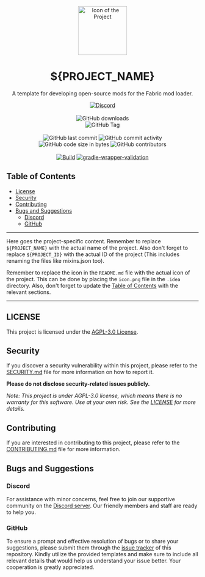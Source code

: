 <p align="center">
    <img height="128" src=".idea/icon.png" alt="Icon of the Project">
</p>

<h1 align="center">${PROJECT_NAME}</h1>

<p align="center">A template for developing open-source mods for the Fabric mod loader.</p>

<div align="center">
    <a href="https://lyzev.github.io/discord"><img src="https://img.shields.io/discord/610120595765723137?logo=discord" alt="Discord"/></a>
    <br><br>
    <img src="https://img.shields.io/github/downloads/Lyzev/${PROJECT_NAME}/total" alt="GitHub downloads"/>
    <br>
    <img alt="GitHub Tag" src="https://img.shields.io/github/v/tag/Lyzev/${PROJECT_NAME}?include_prereleases&sort=date&color=orange">
    <br><br>
    <img src="https://img.shields.io/github/last-commit/Lyzev/${PROJECT_NAME}" alt="GitHub last commit"/>
    <img src="https://img.shields.io/github/commit-activity/w/Lyzev/${PROJECT_NAME}" alt="GitHub commit activity"/>
    <br>
    <img src="https://img.shields.io/github/languages/code-size/Lyzev/${PROJECT_NAME}" alt="GitHub code size in bytes"/>
    <img src="https://img.shields.io/github/contributors/Lyzev/${PROJECT_NAME}" alt="GitHub contributors"/>
    <br><br>
    <a href="https://github.com/Lyzev/${PROJECT_NAME}/actions/workflows/build.yml"><img src="https://github.com/Lyzev/${PROJECT_NAME}/actions/workflows/build.yml/badge.svg" alt="Build"/></a>
    <a href="https://github.com/Lyzev/${PROJECT_NAME}/actions/workflows/gradle-wrapper-validation.yml"><img src="https://github.com/Lyzev/${PROJECT_NAME}/actions/workflows/gradle-wrapper-validation.yml/badge.svg" alt="gradle-wrapper-validation"/></a>
</div>

## Table of Contents

- [License](#license)
- [Security](#security)
- [Contributing](#contributing)
- [Bugs and Suggestions](#bugs-and-suggestions)
    - [Discord](#discord)
    - [GitHub](#github)

---

Here goes the project-specific content. Remember to replace `${PROJECT_NAME}` with the actual name of the project. Also
don't forget to replace `${PROJECT_ID}` with the actual ID of the project (This includes renaming the files like
mixins.json too).

Remember to replace the icon in the `README.md` file with the actual icon of the project. This can be done by placing
the `icon.png` file in the `.idea` directory.
Also, don't forget to update the [Table of Contents](#table-of-contents) with the relevant sections.

---

## LICENSE

This project is licensed under the [AGPL-3.0 License](../../Downloads/SpigotTemplatePlugin-master/LICENSE).

## Security

If you discover a security vulnerability within this project, please refer to the [SECURITY.md](SECURITY.md) file for
more information on how to report it.

**Please do not disclose security-related issues publicly.**

*Note: This project is under AGPL-3.0 license, which means there is no warranty for this software. Use at your own risk.
See the [LICENSE](../../Downloads/SpigotTemplatePlugin-master/LICENSE) for more details.*

## Contributing

If you are interested in contributing to this project, please refer to the [CONTRIBUTING.md](CONTRIBUTING.md) file for
more information.

## Bugs and Suggestions

### Discord

For assistance with minor concerns, feel free to join our supportive community on
the [Discord server](https://lyzev.dev/discord). Our friendly members and staff are ready to help you.

### GitHub

To ensure a prompt and effective resolution of bugs or to share your suggestions, please submit them through
the [issue tracker](https://github.com/Lyzev/${PROJECT_NAME}/issues) of this repository. Kindly utilize the provided
templates
and make sure to include all relevant details that would help us understand your issue better. Your cooperation is
greatly appreciated.
